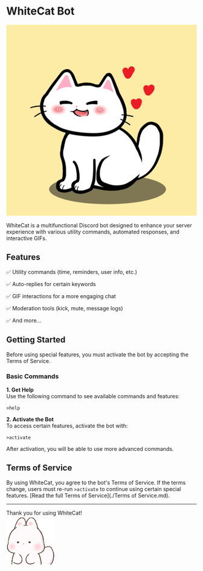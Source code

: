 # WhiteCat Bot

![WhiteCat Logo](./cat.png)

WhiteCat is a multifunctional Discord bot designed to enhance your server experience with various utility commands, automated responses, and interactive GIFs.

## Features

✅ Utility commands (time, reminders, user info, etc.)

✅ Auto-replies for certain keywords

✅ GIF interactions for a more engaging chat

✅ Moderation tools (kick, mute, message logs)

✅ And more...

## Getting Started

Before using special features, you must activate the bot by accepting the Terms of Service.

### Basic Commands

**1. Get Help**  
Use the following command to see available commands and features:
```
>help
```

**2. Activate the Bot**  
To access certain features, activate the bot with:
```
>activate
```

After activation, you will be able to use more advanced commands.

## Terms of Service

By using WhiteCat, you agree to the bot's Terms of Service. If the terms change, users must re-run `>activate` to continue using certain special features. [Read the full Terms of Service](./Terms of Service.md).

---

Thank you for using WhiteCat!  
![Thank You](./thank.gif)
